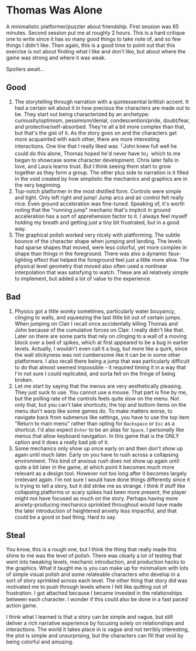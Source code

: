 # Thomas Was Alone

A minimalistic platformer/puzzler about friendship. First session was 65 minutes. Second session put me at roughly 2 hours. This is a hard critique one to write since it has so many good things to take note of, and so few things I didn't like. Then again, this is a good time to point out that this exercise is not about finding what I like and don't like, but about where the game was strong and where it was weak.

Spoilers await...

## Good
1. The storytelling through narration with a quintessential brittish accent. It had a certain wit about it in how precious the characters are made out to be. They start out being characterized by an archetype: curiousity/optimism, pessimism/denial, condescention/pride, doubt/fear, and protective/self-absorbed. They're all a bit more complex than that, but that's the gist of it. As the story goes on and the characters get more acquainted with each other, there are more interesting interactions. One line that I really liked was「John knew full well he could do this alone, Thomas hoped he'd never have to」which to me began to showcase some character development. Chris later falls in love, and Laura learns trust. But I think seeing them start to grow together as they form a group. The other plus side to narration is it filled in the void created by how simplistic the mechanics and graphics are in the very beginning.
2. Top-notch platformer in the most distilled form. Controls were simple and tight. Only left right and jump! Jump arcs and air control felt really nice. Even ground acceleration was fine-tuned. Speaking of, it's worth noting that the "running jump" mechanic that's implicit in ground acceleration has a sort of apprehension factor to it. I always feel myself holding my breath and getting just a tiny bit frustrated, but in a good way.
3. The graphical polish worked very nicely with platforming. The subtle bounce of the character shape when jumping and landing. The levels had sparse shapes that moved, were less colorful, yet more complex in shape than things in the foreground. There was also a dynamic faux-lighting effect that helped the foreground feel just a little more alive. The physical level geometry that moved also often used a nonlinear interpolation that was satisfying to watch. These are all relatively simple to implement, but added a lot of value to the experience.

## Bad
1. Physics got a little wonky sometimes, particularly water bouyancy, clinging to walls, and squeezing the last little bit out of certain jumps. When jumping on Clair I recall once accidentally killing Thomas and John because of the cumulative forces on Clair. I really didn't like that. Later on there are some parts that rely on clinging to a wall of a moving block over a bed of spikes, which at first appeared to be a bug in earlier levels. Actually, I wouldn't even call it a bug, but more like a quirk, since the wall stickyness was not cumbersome like it can be in some other platformers. I also recall there being a jump that was particularly difficult to do that almost seemed impossible - it required timing it in a way that I'm not sure I could replicated, and sorta felt on the fringe of being broken.
2. Let me start by saying that the menus are very aesthetically pleasing. They just suck to use. You cannot use a mouse. That part is fine by me, but the polling rate of the controls feels quite slow on the menu. Not only that, but you can't take shortcuts; the top and bottom items on the menu don't warp like some games do. To make matters worse, to navigate back from submenus like settings, you have to use the top item "Return to main menu" rather than opting for `Backspace` or `Esc` as a shortcut. I'd also expect `Enter` to be an alias for `Space`. I personally like menus that allow keyboard navigation. In this game that is the ONLY option and it does a really bad job of it.
3. Some mechanics only show up once early on and then don't show up again until much later. Early on you have to rush across a collapsing environment. This kind of anxious rush does not show up again until quite a bit later in the game, at which point it becomes much more relevant as a design tool. However not too long after it becomes largely irrelevant again. I'm not sure I would have done things differently since it is trying to tell a story, but it did strike me as strange. I think if stuff like collapsing platforms or scary spikes had been more present, the player might not have focused as much on the story. Perhaps having more anxiety-producing mechanics sprinkled throughout would have made the later introduction of heightened anxiety less impactful, and that could be a good or bad thing. Hard to say.

## Steal

You know, this is a rough one, but I think the thing that really made this shine to me was the level of polish. There was clearly a lot of testing that went into tweaking levels, mechanic introduction, and production hacks to the graphics. What it taught me is you can make up for minimalism with lots of simple visual polish and some relateable characters who develop in a sort of story sprinkled across each level. The other thing that story did was motivated me to push through levels where I felt like quitting out of frustration. I got attached because I became invested in the relationships between each character. I wonder if this could also be done in a fast paced action game.

I think what I learned is that a story can be simple and vague, but still deliver a rich narrative experience by focusing solely on relationships and interactions. The world it takes place in is vague and not terribly interesting, the plot is simple and unsurprising, but the characters can fill that void by being colorful and amusing.
